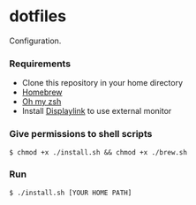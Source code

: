# dotfiles
Configuration.

### Requirements
- Clone this repository in your home directory
- [Homebrew](https://brew.sh/)
- [Oh my zsh](https://ohmyz.sh/)
- Install [Displaylink](https://www.displaylink.com/downloads/macos) to use external monitor

### Give permissions to shell scripts
`$ chmod +x ./install.sh && chmod +x ./brew.sh`

### Run
`$ ./install.sh [YOUR HOME PATH]`